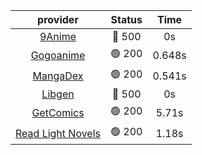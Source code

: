 | **provider** | **Status** | **Time** |
|:--------:|:------:|:----:|
| [9Anime](https://9anime.to) | 🔴 500 | 0s |
| [Gogoanime](https://gogoanime.gg) | 🟢 200 | 0.648s |
| [MangaDex](https://mangadex.org) | 🟢 200 | 0.541s |
| [Libgen](http://libgen) | 🔴 500 | 0s |
| [GetComics](https://getcomics.info/) | 🟢 200 | 5.71s |
| [Read Light Novels](https://readlightnovels.net) | 🟢 200 | 1.18s |
